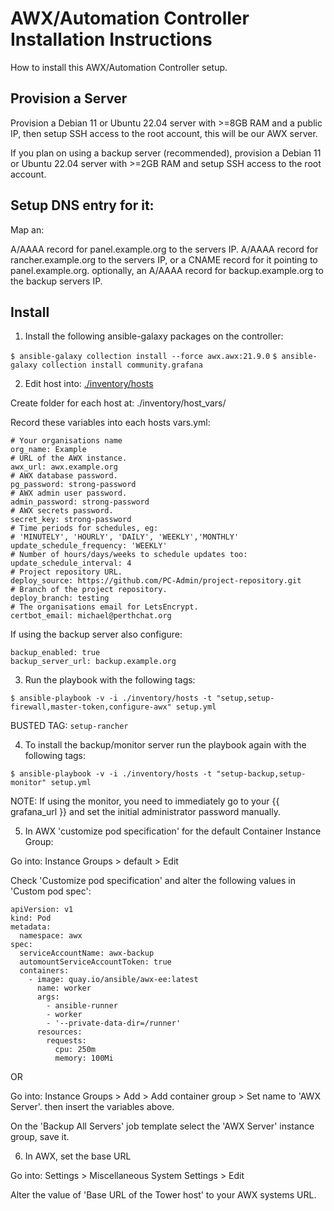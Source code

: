 
# AWX/Automation Controller Installation Instructions

How to install this AWX/Automation Controller setup.


## Provision a Server

Provision a Debian 11 or Ubuntu 22.04 server with >=8GB RAM and a public IP, then setup SSH access to the root account, this will be our AWX server.

If you plan on using a backup server (recommended), provision a Debian 11 or Ubuntu 22.04 server with >=2GB RAM and setup SSH access to the root account.


## Setup DNS entry for it:

Map an: 

A/AAAA record for panel.example.org to the servers IP.
A/AAAA record for rancher.example.org to the servers IP, 
    or a CNAME record for it pointing to panel.example.org.
optionally, an A/AAAA record for backup.example.org to the backup servers IP.


## Install

1) Install the following ansible-galaxy packages on the controller:

`$ ansible-galaxy collection install --force awx.awx:21.9.0`
`$ ansible-galaxy collection install community.grafana`


2) Edit host into: [./inventory/hosts](./inventory/hosts)

Create folder for each host at: ./inventory/host_vars/

Record these variables into each hosts vars.yml:
```
# Your organisations name
org_name: Example
# URL of the AWX instance.
awx_url: awx.example.org
# AWX database password.
pg_password: strong-password
# AWX admin user password.
admin_password: strong-password
# AWX secrets password.
secret_key: strong-password
# Time periods for schedules, eg: 
# 'MINUTELY', 'HOURLY', 'DAILY', 'WEEKLY','MONTHLY'
update_schedule_frequency: 'WEEKLY'
# Number of hours/days/weeks to schedule updates too:
update_schedule_interval: 4
# Project repository URL.
deploy_source: https://github.com/PC-Admin/project-repository.git
# Branch of the project repository.
deploy_branch: testing
# The organisations email for LetsEncrypt.
certbot_email: michael@perthchat.org
```

If using the backup server also configure:
```
backup_enabled: true
backup_server_url: backup.example.org
```


3) Run the playbook with the following tags:

`$ ansible-playbook -v -i ./inventory/hosts -t "setup,setup-firewall,master-token,configure-awx" setup.yml`

BUSTED TAG: `setup-rancher`


4) To install the backup/monitor server run the playbook again with the following tags:

`$ ansible-playbook -v -i ./inventory/hosts -t "setup-backup,setup-monitor" setup.yml`

NOTE: If using the monitor, you need to immediately go to your {{ grafana_url }} and set the initial administrator password manually.


5) In AWX 'customize pod specification' for the default Container Instance Group:

Go into: Instance Groups > default > Edit

Check 'Customize pod specification' and alter the following values in 'Custom pod spec':
```
apiVersion: v1
kind: Pod
metadata:
  namespace: awx
spec:
  serviceAccountName: awx-backup
  automountServiceAccountToken: true
  containers:
    - image: quay.io/ansible/awx-ee:latest
      name: worker
      args:
        - ansible-runner
        - worker
        - '--private-data-dir=/runner'
      resources:
        requests:
          cpu: 250m
          memory: 100Mi
```

OR

Go into: Instance Groups > Add > Add container group > Set name to 'AWX Server'. then insert the variables above.

On the 'Backup All Servers' job template select the 'AWX Server' instance group, save it.


6) In AWX, set the base URL

Go into: Settings > Miscellaneous System Settings > Edit

Alter the value of 'Base URL of the Tower host' to your AWX systems URL.